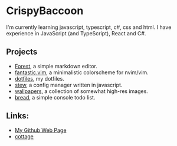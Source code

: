 # CrispyBaccoon

I'm currently learning javascript, typescript, c#, css and html.
I have experience in JavaScript (and TypeScript), React and C#.

## Projects
- [Forest](https://github.com/CrispyBaccoon/Forest/), a simple markdown editor.
- [fantastic.vim](https://github.com/CrispyBaccoon/fantastic.vim/), a minimalistic colorscheme for nvim/vim.
- [dotfiles](https://github.com/CrispyBaccoon/dotfiles/), my dotfiles.
- [stew](https://github.com/CrispyBaccoon/stew/), a config manager written in javascript.
- [wallpapers](https://github.com/CrispyBaccoon/wallpapers/), a collection of somewhat high-res images.
- [bread](https://github.com/CrispyBaccoon/bread/), a simple console todo list.

## Links:
- [My Github Web Page](https://crispybaccoon.github.io/)
- [cottage](https://crispybaccoon.github.io/cottage/)

